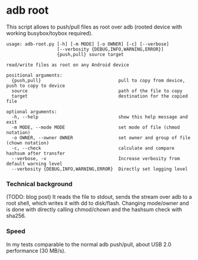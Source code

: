 # adb root
This script allows to push/pull files as root over adb (rooted device with working busybox/toybox required).
```
usage: adb-root.py [-h] [-m MODE] [-o OWNER] [-c] [--verbose]
                   [--verbosity {DEBUG,INFO,WARNING,ERROR}]
                   {push,pull} source target

read/write files as root on any Android device

positional arguments:
  {push,pull}                             pull to copy from device, push to copy to device
  source                                  path of the file to copy
  target                                  destination for the copied file

optional arguments:
  -h, --help                              show this help message and exit
  -m MODE, --mode MODE                    set mode of file (chmod notation)
  -o OWNER, --owner OWNER                 set owner and group of file (chown notation)
  -c, --check                             calculate and compare hashsum after transfer
  --verbose, -v                           Increase verbosity from default warning level
  --verbosity {DEBUG,INFO,WARNING,ERROR}  Directly set logging level
```

### Technical background
(TODO: blog post)
It reads the file to stdout, sends the stream over adb to a root shell, which writes it with dd to disk/flash. 
Changing mode/owner and is done with directly calling chmod/chown and the hashsum check with sha256.

### Speed
In my tests comparable to the normal adb push/pull, about USB 2.0 performance (30 MB/s).
